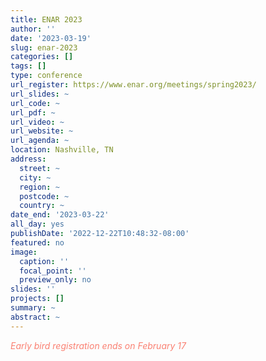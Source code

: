```yaml
---
title: ENAR 2023
author: ''
date: '2023-03-19'
slug: enar-2023
categories: []
tags: []
type: conference
url_register: https://www.enar.org/meetings/spring2023/
url_slides: ~
url_code: ~
url_pdf: ~
url_video: ~
url_website: ~
url_agenda: ~
location: Nashville, TN 
address:
  street: ~
  city: ~
  region: ~
  postcode: ~
  country: ~
date_end: '2023-03-22'
all_day: yes
publishDate: '2022-12-22T10:48:32-08:00'
featured: no
image:
  caption: ''
  focal_point: ''
  preview_only: no
slides: ''
projects: []
summary: ~
abstract: ~
---
```

<span style="color: salmon;">*Early bird registration ends on February 17*</span>

<!--more-->
